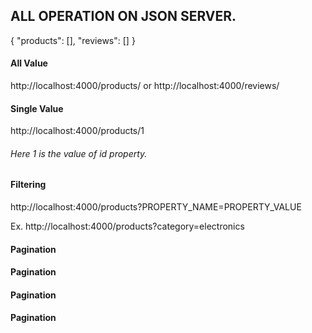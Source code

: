 ## ALL OPERATION ON JSON SERVER.

{
  "products": [],
  "reviews": []
}

#### All Value

http://localhost:4000/products/ 
or
http://localhost:4000/reviews/ 

#### Single Value

http://localhost:4000/products/1

###### Here 1 is the value of id property.

#### Filtering

http://localhost:4000/products?PROPERTY_NAME=PROPERTY_VALUE

Ex. http://localhost:4000/products?category=electronics

#### Pagination


#### Pagination

#### Pagination

#### Pagination
